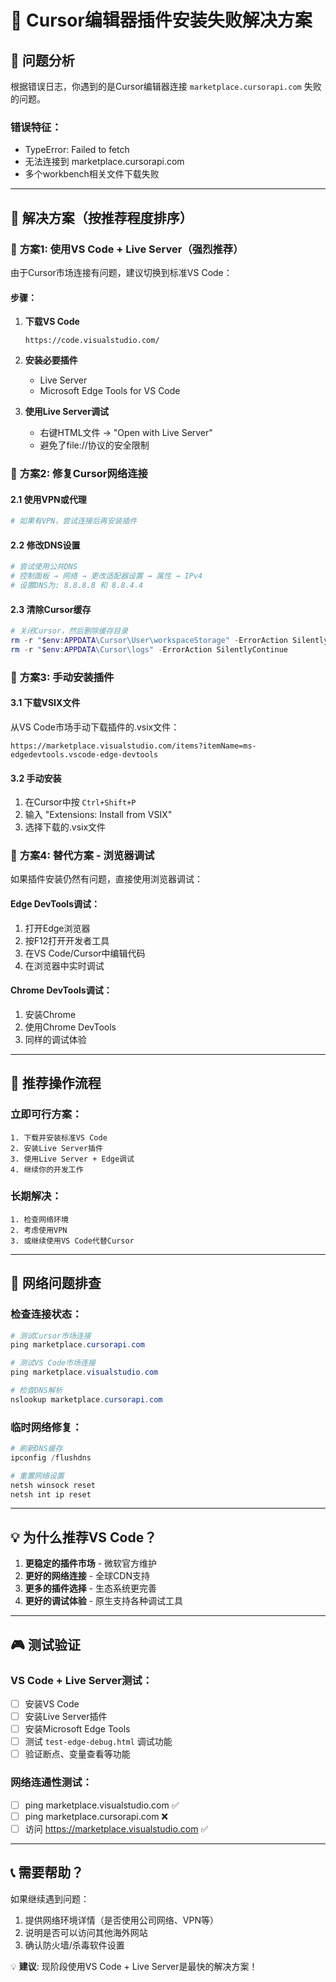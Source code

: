 # 🔧 Cursor编辑器插件安装失败解决方案

## 🚨 **问题分析**
根据错误日志，你遇到的是Cursor编辑器连接 `marketplace.cursorapi.com` 失败的问题。

### 错误特征：
- TypeError: Failed to fetch
- 无法连接到 marketplace.cursorapi.com
- 多个workbench相关文件下载失败

---

## 🎯 **解决方案（按推荐程度排序）**

### 🥇 **方案1: 使用VS Code + Live Server（强烈推荐）**

由于Cursor市场连接有问题，建议切换到标准VS Code：

#### 步骤：
1. **下载VS Code**
   ```
   https://code.visualstudio.com/
   ```

2. **安装必要插件**
   - Live Server
   - Microsoft Edge Tools for VS Code

3. **使用Live Server调试**
   - 右键HTML文件 → "Open with Live Server"
   - 避免了file://协议的安全限制

### 🥈 **方案2: 修复Cursor网络连接**

#### 2.1 使用VPN或代理
```powershell
# 如果有VPN，尝试连接后再安装插件
```

#### 2.2 修改DNS设置
```powershell
# 尝试使用公共DNS
# 控制面板 → 网络 → 更改适配器设置 → 属性 → IPv4
# 设置DNS为: 8.8.8.8 和 8.8.4.4
```

#### 2.3 清除Cursor缓存
```powershell
# 关闭Cursor，然后删除缓存目录
rm -r "$env:APPDATA\Cursor\User\workspaceStorage" -ErrorAction SilentlyContinue
rm -r "$env:APPDATA\Cursor\logs" -ErrorAction SilentlyContinue
```

### 🥉 **方案3: 手动安装插件**

#### 3.1 下载VSIX文件
从VS Code市场手动下载插件的.vsix文件：
```
https://marketplace.visualstudio.com/items?itemName=ms-edgedevtools.vscode-edge-devtools
```

#### 3.2 手动安装
1. 在Cursor中按 `Ctrl+Shift+P`
2. 输入 "Extensions: Install from VSIX"
3. 选择下载的.vsix文件

### 🔄 **方案4: 替代方案 - 浏览器调试**

如果插件安装仍然有问题，直接使用浏览器调试：

#### Edge DevTools调试：
1. 打开Edge浏览器
2. 按F12打开开发者工具
3. 在VS Code/Cursor中编辑代码
4. 在浏览器中实时调试

#### Chrome DevTools调试：
1. 安装Chrome
2. 使用Chrome DevTools
3. 同样的调试体验

---

## 🚀 **推荐操作流程**

### 立即可行方案：
```
1. 下载并安装标准VS Code
2. 安装Live Server插件
3. 使用Live Server + Edge调试
4. 继续你的开发工作
```

### 长期解决：
```
1. 检查网络环境
2. 考虑使用VPN
3. 或继续使用VS Code代替Cursor
```

---

## 🔧 **网络问题排查**

### 检查连接状态：
```powershell
# 测试Cursor市场连接
ping marketplace.cursorapi.com

# 测试VS Code市场连接  
ping marketplace.visualstudio.com

# 检查DNS解析
nslookup marketplace.cursorapi.com
```

### 临时网络修复：
```powershell
# 刷新DNS缓存
ipconfig /flushdns

# 重置网络设置
netsh winsock reset
netsh int ip reset
```

---

## 💡 **为什么推荐VS Code？**

1. **更稳定的插件市场** - 微软官方维护
2. **更好的网络连接** - 全球CDN支持  
3. **更多的插件选择** - 生态系统更完善
4. **更好的调试体验** - 原生支持各种调试工具

---

## 🎮 **测试验证**

### VS Code + Live Server测试：
- [ ] 安装VS Code
- [ ] 安装Live Server插件
- [ ] 安装Microsoft Edge Tools
- [ ] 测试 `test-edge-debug.html` 调试功能
- [ ] 验证断点、变量查看等功能

### 网络连通性测试：
- [ ] ping marketplace.visualstudio.com ✅
- [ ] ping marketplace.cursorapi.com ❌
- [ ] 访问 https://marketplace.visualstudio.com ✅

---

## 📞 **需要帮助？**

如果继续遇到问题：
1. 提供网络环境详情（是否使用公司网络、VPN等）
2. 说明是否可以访问其他海外网站
3. 确认防火墙/杀毒软件设置

💡 **建议**: 现阶段使用VS Code + Live Server是最快的解决方案！ 